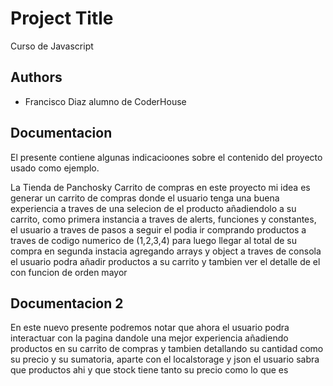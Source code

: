 

# Project Title

Curso de Javascript

## Authors

- Francisco Diaz alumno de CoderHouse


## Documentacion

El presente contiene algunas indicacioones sobre el contenido del proyecto usado como ejemplo.

La Tienda de Panchosky
Carrito de compras
en este proyecto mi idea es generar un carrito de compras donde el usuario tenga una buena experiencia a traves de una selecion de el producto añadiendolo a su carrito, como primera instancia a traves de alerts, funciones y constantes, el usuario a traves de pasos a seguir el podia ir comprando productos a traves de codigo numerico de (1,2,3,4) para luego llegar al total de su compra
en segunda instacia agregando arrays y object a traves de consola el usuario podra añadir productos a su carrito y tambien ver el detalle de el con funcion de orden mayor 
#### #####

## Documentacion 2

En este nuevo presente podremos notar que ahora el usuario podra interactuar con la pagina dandole una mejor experiencia añadiendo productos en su carrito de compras y tambien detallando su cantidad como su precio y su sumatoria, aparte con el localstorage y json el usuario sabra que productos ahi y que stock tiene tanto su precio como lo que es